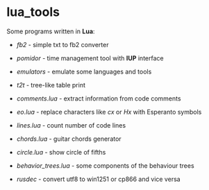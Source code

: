 # lua_tools
Some programs written in **Lua**:

* _fb2_ - simple txt to fb2 converter
* _pomidor_ - time management tool with **IUP** interface
* _emulators_ - emulate some languages and tools
* _t2t_ - tree-like table print

* _comments.lua_ - extract information from code comments
* _eo.lua_ - replace characters like _cx_ or _Hx_ with Esperanto symbols
* _lines.lua_ - count number of code lines
* _chords.lua_ - guitar chords generator
* _circle.lua_ - show circle of fifths
* _behavior\_trees.lua_ - some components of the behaviour trees
* _rusdec_ - convert utf8 to win1251 or cp866 and vice versa
